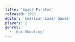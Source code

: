 ```yaml
---
title: 'Space Pirates'
released: 1993
editor: 'American Laser Games'
players: 2
genres:
  - 'Gun Shooting'
---
```

